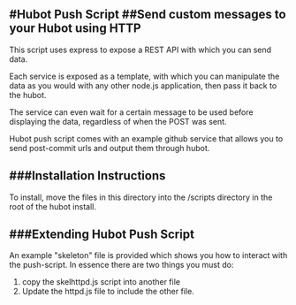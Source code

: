#Hubot Push Script
##Send custom messages to your Hubot using HTTP
---
This script uses express to expose a REST API with which you can send data.

Each service is exposed as a template, with which you can manipulate the data as you would with any other node.js application, then pass it back to the hubot.

The service can even wait for a certain message to be used before displaying the data, regardless of when the POST was sent.

Hubot push script comes with an example github service that allows you to send post-commit urls and output them through hubot.

###Installation Instructions
---  
To install, move the files in this directory into the /scripts directory in the root of the hubot install.

###Extending Hubot Push Script
---
An example "skeleton" file is provided which shows you how to interact with the push-script. In essence there are two things you must do:

1. copy the skelhttpd.js script into another file
2. Update the httpd.js file to include the other file.